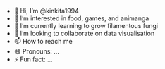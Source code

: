 - 👋 Hi, I’m @kinkita1994
- 👀 I’m interested in food, games, and animanga
- 🌱 I’m currently learning to grow filamentous fungi
- 💞️ I’m looking to collaborate on data visualisation
- 📫 How to reach me 
- 😄 Pronouns: ...
- ⚡ Fun fact: ...

<!---
kinkita1994/kinkita1994 is a ✨ special ✨ repository because its `README.md` (this file) appears on your GitHub profile.
You can click the Preview link to take a look at your changes.
--->
